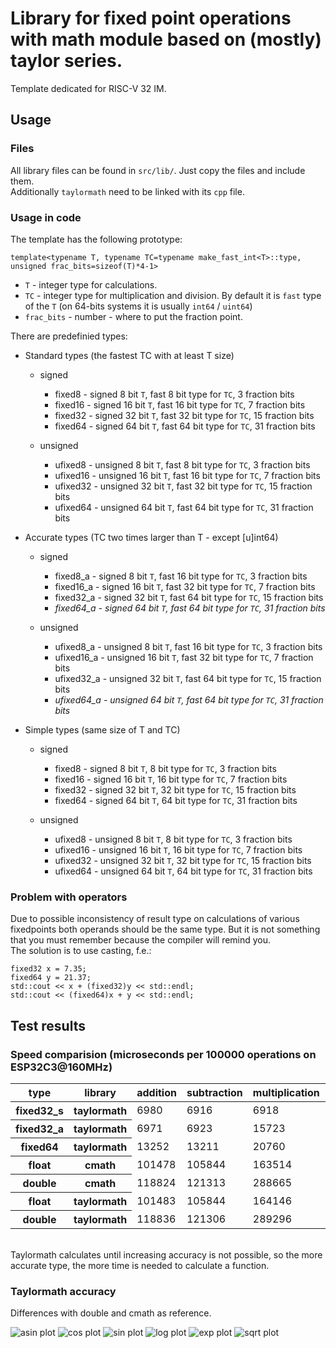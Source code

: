 # Library for fixed point operations with math module based on (mostly) taylor series.

Template dedicated for RISC-V 32 IM.

## Usage

### Files

All library files can be found in `src/lib/`.
Just copy the files and include them.<br>
Additionally `taylormath` need to be linked with its `cpp` file.

### Usage in code

The template has the following prototype:
~~~
template<typename T, typename TC=typename make_fast_int<T>::type, unsigned frac_bits=sizeof(T)*4-1>
~~~

* `T` - integer type for calculations.
* `TC` - integer type for multiplication and division. By default it is `fast` type of the `T` (on 64-bits systems it is usually `int64` / `uint64`)
* `frac_bits` - number - where to put the fraction point.

There are predefinied types:

* Standard types (the fastest TC with at least T size)

    * signed

        * fixed8 - signed 8 bit `T`, fast 8 bit type for `TC`, 3 fraction bits
        * fixed16 - signed 16 bit `T`, fast 16 bit type for `TC`, 7 fraction bits
        * fixed32 - signed 32 bit `T`, fast 32 bit type for `TC`, 15 fraction bits
        * fixed64 - signed 64 bit `T`, fast 64 bit type for `TC`, 31 fraction bits

    * unsigned

        * ufixed8 - unsigned 8 bit `T`, fast 8 bit type for `TC`, 3 fraction bits
        * ufixed16 - unsigned 16 bit `T`, fast 16 bit type for `TC`, 7 fraction bits
        * ufixed32 - unsigned 32 bit `T`, fast 32 bit type for `TC`, 15 fraction bits
        * ufixed64 - unsigned 64 bit `T`, fast 64 bit type for `TC`, 31 fraction bits

* Accurate types (TC two times larger than T - except [u]int64)

    * signed

        * fixed8_a - signed 8 bit `T`, fast 16 bit type for `TC`, 3 fraction bits
        * fixed16_a - signed 16 bit `T`, fast 32 bit type for `TC`, 7 fraction bits
        * fixed32_a - signed 32 bit `T`, fast 64 bit type for `TC`, 15 fraction bits
        * *fixed64_a - signed 64 bit `T`, fast 64 bit type for `TC`, 31 fraction bits*

    * unsigned

        * ufixed8_a - unsigned 8 bit `T`, fast 16 bit type for `TC`, 3 fraction bits
        * ufixed16_a - unsigned 16 bit `T`, fast 32 bit type for `TC`, 7 fraction bits
        * ufixed32_a - unsigned 32 bit `T`, fast 64 bit type for `TC`, 15 fraction bits
        * *ufixed64_a - unsigned 64 bit `T`, fast 64 bit type for `TC`, 31 fraction bits*

* Simple types (same size of T and TC)

    * signed

        * fixed8 - signed 8 bit `T`, 8 bit type for `TC`, 3 fraction bits
        * fixed16 - signed 16 bit `T`, 16 bit type for `TC`, 7 fraction bits
        * fixed32 - signed 32 bit `T`, 32 bit type for `TC`, 15 fraction bits
        * fixed64 - signed 64 bit `T`, 64 bit type for `TC`, 31 fraction bits

    * unsigned

        * ufixed8 - unsigned 8 bit `T`, 8 bit type for `TC`, 3 fraction bits
        * ufixed16 - unsigned 16 bit `T`, 16 bit type for `TC`, 7 fraction bits
        * ufixed32 - unsigned 32 bit `T`, 32 bit type for `TC`, 15 fraction bits
        * ufixed64 - unsigned 64 bit `T`, 64 bit type for `TC`, 31 fraction bits

### Problem with operators

Due to possible inconsistency of result type on calculations of various fixedpoints both operands should be the same type. But it is not something that you must remember because the compiler will remind you.<br>
The solution is to use casting, f.e.: 
~~~
fixed32 x = 7.35;
fixed64 y = 21.37;
std::cout << x + (fixed32)y << std::endl;
std::cout << (fixed64)x + y << std::endl;
~~~



## Test results

### Speed comparision (microseconds per 100000 operations on ESP32C3@160MHz)

<table><thead><tr><th>type</th><th>library</th><th>addition</th><th>subtraction</th><th>multiplication</th><th>division</th><th>sin</th><th>sqrt</th><th>asin</th><th>log</th><th>exp</th></tr></thead><tbody>
<tr><th>fixed32_s</th><th>taylormath</th><td>6980</td><td>6916</td><td>6918</td><td>61020</td><td>213164</td><td>89189</td><td>114102</td><td>368568</td><td>300974</td>

</tr>
<tr><th>fixed32_a</th><th>taylormath</th><td>6971</td><td>6923</td><td>15723</td><td>201886</td><td>320022</td><td>258280</td><td>171567</td><td>870241</td><td>397566</td>

</tr>
<tr><th>fixed64</th><th>taylormath</th><td>13252</td><td>13211</td><td>20760</td><td>205677</td><td>878300</td><td>404003</td><td>398262</td><td>2226948</td><td>1439338</td>

</tr>
<tr><th>float</th><th>cmath</th><td>101478</td><td>105844</td><td>163514</td><td>255340</td><td>2025240</td><td>344891</td><td>535354</td><td>1527860</td><td>2016053</td>

</tr>
<tr><th>double</th><th>cmath</th><td>118824</td><td>121313</td><td>288665</td><td>494617</td><td>3027907</td><td>615167</td><td>843381</td><td>2339771</td><td>2997070</td>

</tr>
<tr><th>float</th><th>taylormath</th><td>101483</td><td>105844</td><td>164146</td><td>254708</td><td>2708560</td><td>1979583</td><td>1467586</td><td>8793029</td><td>4190682</td>

</tr>
<tr><th>double</th><th>taylormath</th><td>118836</td><td>121306</td><td>289296</td><td>495243</td><td>5849447</td><td>8746185</td><td>7214242</td><td>35382185</td><td>10262032</td>

</tr>
</tbody></table>

<br>
Taylormath calculates until increasing accuracy is not possible, so the more accurate type, the more time is needed to calculate a function.

### Taylormath accuracy 

Differences with double and cmath as reference.<br>

![asin plot](plots/plot_asin.png)
![cos plot](plots/plot_cos.png)
![sin plot](plots/plot_sin.png)
![log plot](plots/plot_log.png)
![exp plot](plots/plot_exp.png)
![sqrt plot](plots/plot_sqrt.png)
